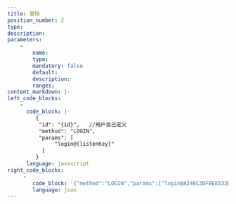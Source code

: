 ```yaml
---
title: 登陆
position_number: 2
type:
description:
parameters:
    -
        name:
        type:
        mandatory: false
        default:
        description:
        ranges:
content_markdown: |-
left_code_blocks:
    -
      code_block: |-
         {
          "id": "{id}",   //用户自己定义
          "method": "LOGIN",
          "params": [
               "login@{listenKey}"
           ]
         }
      language: javascript
right_code_blocks:
     -
        code_block: '{"method":"LOGIN","params":["login@A246C3DF8EE532DC75007BC5D86698541678596355681"],"id":"test1"}'
        language: json
---
```


